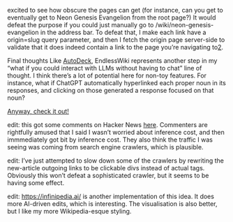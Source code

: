 excited to see how obscure the pages can get (for instance, can you get to eventually get to Neon Genesis Evangelion from the root page?) It would defeat the purpose if you could just manually go to /wiki/neon-genesis-evangelion in the address bar. To defeat that, I make each link have a origin=slug query parameter, and then I fetch the origin page server-side to validate that it does indeed contain a link to the page you’re navigating to[2](https://www.seangoedecke.com/endless-wiki/#fn-2).

Final thoughts
Like [AutoDeck](https://www.seangoedecke.com/autodeck), EndlessWiki represents another step in my “what if you could interact with LLMs without having to chat” line of thought. I think there’s a lot of potential here for non-toy features. For instance, what if ChatGPT automatically hyperlinked each proper noun in its responses, and clicking on those generated a response focused on that noun?

[Anyway, check it out!](https://www.endlesswiki.com/)

edit: this got some comments on Hacker News [here](https://news.ycombinator.com/item?id=45370760). Commenters are rightfully amused that I said I wasn’t worried about inference cost, and then immmediately got bit by inference cost. They also think the traffic I was seeing was coming from search engine crawlers, which is plausible.

edit: I’ve just attempted to slow down some of the crawlers by rewriting the new-article outgoing links to be clickable divs instead of actual <a> tags. Obviously this won’t defeat a sophisticated crawler, but it seems to be having some effect.

edit: https://infinipedia.ai/ is another implementation of this idea. It does more AI-driven edits, which is interesting. The visualisation is also better, but I like my more Wikipedia-esque styling.